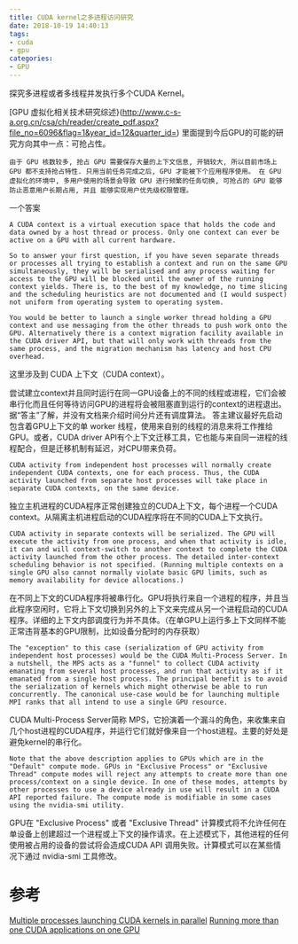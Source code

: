 ```yaml
---
title: CUDA kernel之多进程访问研究
date: 2018-10-19 14:40:13
tags:
- cuda
- gpu
categories:
- GPU
---
```

探究多进程或者多线程并发执行多个CUDA Kernel。
<!-- more -->


[GPU 虚拟化相关技术研究综述}(http://www.c-s-a.org.cn/csa/ch/reader/create_pdf.aspx?file_no=6096&flag=1&year_id=12&quarter_id=) 里面提到今后GPU的可能的研究方向其中一点：可抢占性。

	由于 GPU 核数较多, 抢占 GPU 需要保存大量的上下文信息, 开销较大, 所以目前市场上 GPU 都不支持抢占特性. 只用当前任务完成之后, GPU 才能被下个应用程序使用。 在 GPU 虚拟化的环境中, 多用户使用的场景会导致 GPU 进行频繁的任务切换, 可抢占的 GPU 能够防止恶意用户长期占用, 并且 能够实现用户优先级权限管理。



一个答案

	A CUDA context is a virtual execution space that holds the code and data owned by a host thread or process. Only one context can ever be active on a GPU with all current hardware.

	So to answer your first question, if you have seven separate threads or processes all trying to establish a context and run on the same GPU simultaneously, they will be serialised and any process waiting for access to the GPU will be blocked until the owner of the running context yields. There is, to the best of my knowledge, no time slicing and the scheduling heuristics are not documented and (I would suspect) not uniform from operating system to operating system.

	You would be better to launch a single worker thread holding a GPU context and use messaging from the other threads to push work onto the GPU. Alternatively there is a context migration facility available in the CUDA driver API, but that will only work with threads from the same process, and the migration mechanism has latency and host CPU overhead.

这里涉及到 CUDA 上下文（CUDA context）。

尝试建立context并且同时运行在同一GPU设备上的不同的线程或进程，它们会被串行化而且任何等待访问GPU的进程将会被阻塞直到运行的context的进程退出。
据“答主”了解，并没有文档来介绍时间分片还有调度算法。
答主建议最好先启动包含着GPU上下文的单 worker 线程，使用来自别的线程的消息来将工作推给GPU。或者，CUDA driver API有个上下文迁移工具，它也能与来自同一进程的线程配合，但是迁移机制有延迟，对CPU带来负荷。  



	CUDA activity from independent host processes will normally create independent CUDA contexts, one for each process. Thus, the CUDA activity launched from separate host processes will take place in separate CUDA contexts, on the same device.

独立主机进程的CUDA程序正常创建独立的CUDA上下文，每个进程一个CUDA context。从隔离主机进程启动的CUDA程序将在不同的CUDA上下文执行。

	CUDA activity in separate contexts will be serialized. The GPU will execute the activity from one process, and when that activity is idle, it can and will context-switch to another context to complete the CUDA activity launched from the other process. The detailed inter-context scheduling behavior is not specified. (Running multiple contexts on a single GPU also cannot normally violate basic GPU limits, such as memory availability for device allocations.)

在不同上下文的CUDA程序将被串行化。GPU将执行来自一个进程的程序，并且当此程序空闲时，它将上下文切换到另外的上下文来完成从另一个进程启动的CUDA程序。详细的上下文内部调度行为并不具体。（在单GPU上运行多上下文同样不能正常违背基本的GPU限制，比如设备分配时的内存获取）

	The "exception" to this case (serialization of GPU activity from independent host processes) would be the CUDA Multi-Process Server. In a nutshell, the MPS acts as a "funnel" to collect CUDA activity emanating from several host processes, and run that activity as if it emanated from a single host process. The principal benefit is to avoid the serialization of kernels which might otherwise be able to run concurrently. The canonical use-case would be for launching multiple MPI ranks that all intend to use a single GPU resource.

CUDA Multi-Process Server简称 MPS，它扮演着一个漏斗的角色，来收集来自几个host进程的CUDA程序，并运行它们就好像来自一个host进程。主要的好处是避免kernel的串行化。

	Note that the above description applies to GPUs which are in the "Default" compute mode. GPUs in "Exclusive Process" or "Exclusive Thread" compute modes will reject any attempts to create more than one process/context on a single device. In one of these modes, attempts by other processes to use a device already in use will result in a CUDA API reported failure. The compute mode is modifiable in some cases using the nvidia-smi utility.

GPU在 "Exclusive Process" 或者 "Exclusive Thread" 计算模式将不允许任何在单设备上创建超过一个进程或上下文的操作请求。在上述模式下，其他进程的任何使用被占用的设备的尝试将会造成CUDA API 调用失败。计算模式可以在某些情况下通过 nvidia-smi 工具修改。

# 参考

[Multiple processes launching CUDA kernels in parallel](https://stackoverflow.com/questions/14895034/multiple-processes-launching-cuda-kernels-in-parallel)
[Running more than one CUDA applications on one GPU](https://stackoverflow.com/questions/31643570/running-more-than-one-cuda-applications-on-one-gpu)
